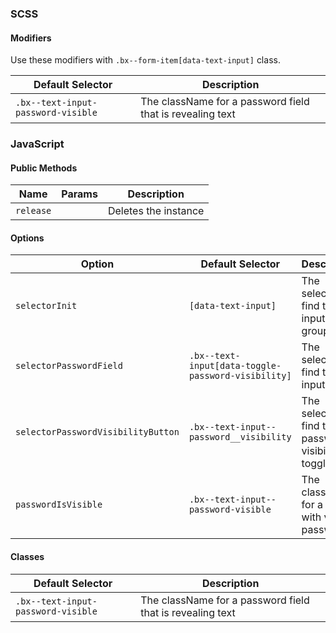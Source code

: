 ### SCSS

#### Modifiers

Use these modifiers with `.bx--form-item[data-text-input]` class.

| Default Selector                   | Description                                               |
| ---------------------------------- | --------------------------------------------------------- |
| `.bx--text-input-password-visible` | The className for a password field that is revealing text |

### JavaScript

#### Public Methods

| Name      | Params | Description          |
| --------- | ------ | -------------------- |
| `release` |        | Deletes the instance |

#### Options

| Option                             | Default Selector                                   | Description                                         |
| ---------------------------------- | -------------------------------------------------- | --------------------------------------------------- |
| `selectorInit`                     | `[data-text-input]`                                | The selector to find the text input form groups     |
| `selectorPasswordField`            | `.bx--text-input[data-toggle-password-visibility]` | The selector to find the input field                |
| `selectorPasswordVisibilityButton` | `.bx--text-input--password__visibility`            | The selector to find the password visibility toggle |
| `passwordIsVisible`                | `.bx--text-input--password-visible`                | The className for a field with visible passwords    |

#### Classes

| Default Selector                   | Description                                               |
| ---------------------------------- | --------------------------------------------------------- |
| `.bx--text-input-password-visible` | The className for a password field that is revealing text |
